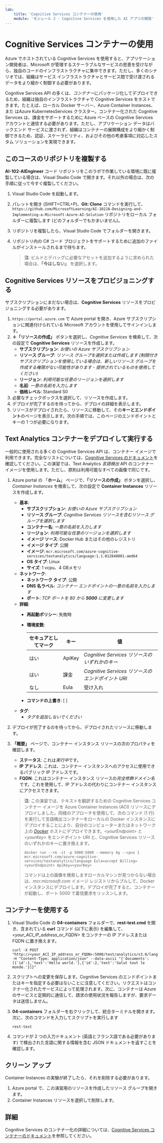 ```yaml
---
lab:
    title: 'Cognitive Services コンテナーの使用'
    module: 'モジュール 2 - Cognitive Services を使用した AI アプリの開発'
---
```


# Cognitive Services コンテナーの使用

Azure でホストされている Cognitive Services を使用すると、アプリケーション開発者は、Microsoft が管理するスケーラブルなサービスの恩恵を受けながら、独自のコードのインフラストラクチャに集中できます。ただし、多くのシナリオでは、組織はサービス インフラストラクチャとサービス間で受け渡されるデータをより細かく制御する必要があります。

Cognitive Services API の多くは、*コンテナー*にパッケージ化してデプロイできるため、組織は独自のインフラストラクチャで Cognitive Services をホストできます。たとえば、ローカル Docker サーバー、Azure Container Instances、また はAzure KubernetesServices クラスター。コンテナー化された Cognitive Services は、課金をサポートするために Azure ベースの Cognitive Services アカウントと通信する必要があります。ただし、アプリケーション データはバックエンド サービスに渡されず、組織はコンテナーの展開構成をより細かく制御できるため、認証、スケーラビリティ、およびその他の考慮事項に対応したスタム ソリューションを実現できます。

## このコースのリポジトリを複製する

**AI-102-AIEngineer** コード リポジトリをこのラボで作業している環境に既に複製している場合は、Visual Studio Code で開きます。それ以外の場合は、次の手順に従って今すぐ複製してください。

1. Visual Studio Code を起動します。
2. パレットを開き (SHIFT+CTRL+P)、**Git: Clone** コマンドを実行して、`https://github.com/MicrosoftLearning/AI-102JA-Designing-and-Implementing-a-Microsoft-Azure-AI-Solution` リポジトリをローカル フォルダーに複製します (どのフォルダーでもかまいません)。
3. リポジトリを複製したら、Visual Studio Code でフォルダーを開きます。
4. リポジトリ内の C# コード プロジェクトをサポートするために追加のファイルがインストールされるまで待ちます。

    > **注**: ビルドとデバッグに必要なアセットを追加するように求められた場合は、**「今はしない」** を選択します。

## Cognitive Services リソースをプロビジョニングする

サブスクリプションにまだない場合は、**Cognitive Services** リソースをプロビジョニングする必要があります。

1. `https://portal.azure.com` で Azure portal を開き、Azure サブスクリプションに関連付けられている Microsoft アカウントを使用してサインインします。
2. **&#65291;「リソースの作成」** ボタンを選択し、*Cognitive Services* を検索して、次の設定で **Cognitive Services** リソースを作成します。
    - **サブスクリプション**: *お使いの Azure サブスクリプション*
    - **リソース グループ**: *リソース グループを選択または作成します (制限付きサブスクリプションを使用している場合は、新しいリソース グループを作成する権限がない可能性があります - 提供されているものを使用してください)*
    - **リージョン**: *利用可能な任意のリージョンを選択します*
    - **名前**: *一意の名前を入力します*
    - **価格レベル**: Standard S0
3. 必要なチェックボックスを選択して、リソースを作成します。
4. デプロイが完了するのを待ってから、デプロイの詳細を表示します。
5. リソースがデプロイされたら、リソースに移動して、その**キーとエンドポイント**のページを表示します。次の手順では、このページのエンドポイントとキーの 1 つが必要になります。

## Text Analytics コンテナーをデプロイして実行する

一般的に使用される多くの Cognitive Services API は、コンテナー イメージで利用できます。完全なリストについては、[Cognitive Services のドキュメント](https://docs.microsoft.com/azure/cognitive-services/cognitive-services-container-support#container-availability-in-azure-cognitive-services)を確認してください。この演習では、Text Analytics *言語検出* API のコンテナー イメージを使用します。ただし、原則は利用可能なすべての画像で同じです。

1. Azure portal の 「**ホーム**」 ページで、**「リソースの作成」** ボタンを選択し、*Container Instances* を検索して、次の設定で **Container Instances** リソースを作成します。

    - **基本**:
        - **サブスクリプション**: *お使いの Azure サブスクリプション*
        - **リソース グループ**: *Cognitive Services リソースを含むリソース グループを選択します*
        - **コンテナー名**: *一意の名前を入力します*
        - **リージョン**: *利用可能な任意のリージョンを選択します*
        - **イメージ ソース**: Docker Hub またはその他のレジストリ
        - **イメージ タイプ**: 公開
        - **イメージ**: `mcr.microsoft.com/azure-cognitive-services/textanalytics/language:1.1.012840001-amd64`
        - **OS タイプ**: Linux
        - **サイズ**: 1 vcpu、4 GBメモリ
    - **ネットワーク**:
        - **ネットワーク タイプ**: 公開
        - **DNS 名ラベル**: *コンテナー エンドポイントの一意の名前を入力します*
        - **ポート**: *TCP ポートを 80 から **5000** に変更します*
    - **詳細**:
        - **再起動ポリシー**: 失敗時
        - **環境変数**:

            | セキュアとしてマーク | キー | 値 |
            | -------------- | --- | ----- |
            | はい | ApiKey | *Cognitive Services リソースのいずれかのキー* |
            | はい | 課金 | *Cognitive Services リソースのエンドポイント URI* |
            | なし | Eula | 受け入れ |

        - **コマンドの上書き**: [ ]
    - **タグ**:
        - *タグを追加しないでください*

2. デプロイが完了するのを待ってから、デプロイされたリソースに移動します。
3. **「概要」** ページで、コンテナー インスタンス リソースの次のプロパティを確認します。
    - **ステータス**: これは*実行中*です。
    - **IP アドレス**: これは、コンテナー インスタンスへのアクセスに使用できるパブリック IP アドレスです。
    - **FQDN**: これはコンテナー インスタンス リソースの*完全修飾ドメイン名*です。これを使用して、IP アドレスの代わりにコンテナー インスタンスにアクセスできます。

    > **注**: この演習では、テキストを翻訳するための Cognitive Services コンテナー イメージを Azure Container Instances (ACI) リソースにデプロイしました。同様のアプローチを使用して、次のコマンド (1 行) を実行して言語検出コンテナーをローカルの Docker インスタンスにデプロイすることにより、自分のコンピューターまたはネットワーク上の *[Docker](https://www.docker.com/products/docker-desktop)* ホストにデプロイできます。*&lt;yourEndpoint&gt;* と *&lt;yourKey&gt;* をエンドポイント URI と、Cognitive Services リソースのいずれかのキーに置き換えます。
    >
    > ```
    > docker run --rm -it -p 5000:5000 --memory 4g --cpus 1 mcr.microsoft.com/azure-cognitive-services/textanalytics/language Eula=accept Billing=<yourEndpoint> ApiKey=<yourKey>
    > ```
    >
    > コマンドは上の画像を検索しますローカルマシンが見つからない場合は、*mcr.microsoft.com* イメージ レジストリからプルして、Docker インスタンスにデプロイします。デプロイが完了すると、コンテナーが起動し、ポート 5000 で着信要求をリッスンします。

## コンテナーを使用する

1. Visual Studio Code の **04-containers** フォルダーで、**rest-test.cmd** を開き、含まれている **curl** コマンド (以下に表示) を編集して、*&lt;your_ACI_IP_address_or_FQDN&gt;* をコンテナーの IP アドレスまたは FQDN に置き換えます。

    ```
    curl -X POST "http://<your_ACI_IP_address_or_FQDN>:5000/text/analytics/v3.0/languages?" -H "Content-Type: application/json" --data-ascii "{'documents':[{'id':1,'text':'Hello world.'},{'id':2,'text':'Salut tout le monde.'}]}"
    ```

2. スクリプトへの変更を保存します。Cognitive Services のエンドポイントまたはキーを指定する必要はないことに注意してください。リクエストはコンテナー化されたサービスによって処理されます。次に、コンテナーは Azure のサービスと定期的に通信して、請求の使用状況を報告しますが、要求データは送信しません。
3. **04-containers** フォルダーを右クリックして、統合ターミナルを開きます。次に、次のコマンドを入力してスクリプトを実行します

    ```
    rest-test
    ```

4. コマンドが 2 つの入力ドキュメント (英語とフランス語である必要があります) で検出された言語に関する情報を含む JSON ドキュメントを返すことを確認します。

## クリーン アップ

Container Instances の実験が終了したら、それを削除する必要があります。

1. Azure portal で、この演習用のリソースを作成したリソース グループを開きます。
2. Container Instances リソースを選択して削除します。

## 詳細

Cognitive Services のコンテナー化の詳細については、[Cognitive Services コンテナーのドキュメント](https://docs.microsoft.com/azure/cognitive-services/containers/)を参照してください。

